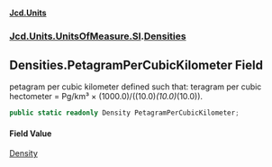 #### [Jcd.Units](index 'index')
### [Jcd.Units.UnitsOfMeasure.SI](Jcd.Units.UnitsOfMeasure.SI 'Jcd.Units.UnitsOfMeasure.SI').[Densities](Densities 'Jcd.Units.UnitsOfMeasure.SI.Densities')

## Densities.PetagramPerCubicKilometer Field

petagram per cubic kilometer defined such that: teragram per cubic hectometer = Pg/km³ ×
(1000.0)/((10.0)*(10.0)*(10.0)).

```csharp
public static readonly Density PetagramPerCubicKilometer;
```

#### Field Value
[Density](Density 'Jcd.Units.UnitTypes.Density')